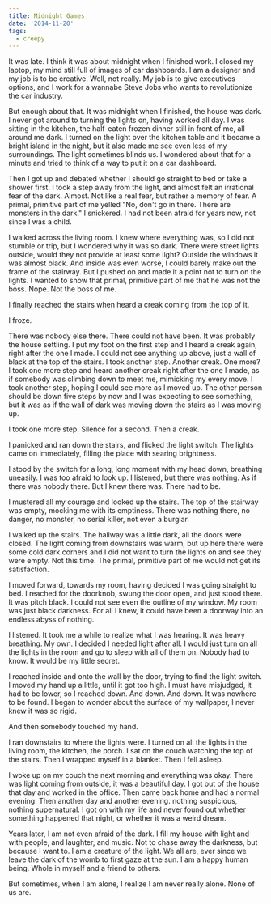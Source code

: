 ```yaml
---
title: Midnight Games
date: '2014-11-20'
tags:
  - creepy
---
```


It was late. I think it was about midnight when I finished work. I closed my
laptop, my mind still full of images of car dashboards. I am a designer and my
job is to be creative. Well, not really. My job is to give executives options,
and I work for a wannabe Steve Jobs who wants to revolutionize the car industry.

<!-- truncate -->

But enough about that. It was midnight when I finished, the house was dark. I
never got around to turning the lights on, having worked all day. I was sitting
in the kitchen, the half-eaten frozen dinner still in front of me, all around me
dark. I turned on the light over the kitchen table and it became a bright island
in the night, but it also made me see even less of my surroundings. The light
sometimes blinds us. I wondered about that for a minute and tried to think of a
way to put it on a car dashboard.

Then I got up and debated whether I should go straight to bed or take a shower
first. I took a step away from the light, and almost felt an irrational fear of
the dark. Almost. Not like a real fear, but rather a memory of fear. A primal,
primitive part of me yelled "No, don't go in there. There are monsters in the
dark." I snickered. I had not been afraid for years now, not since I was a
child.

I walked across the living room. I knew where everything was, so I did not
stumble or trip, but I wondered why it was so dark. There were street lights
outside, would they not provide at least some light? Outside the windows it was
almost black. And inside was even worse, I could barely make out the frame of
the stairway. But I pushed on and made it a point not to turn on the lights. I
wanted to show that primal, primitive part of me that he was not the boss. Nope.
Not the boss of me.

I finally reached the stairs when heard a creak coming from the top of it.

I froze.

There was nobody else there. There could not have been. It was probably the
house settling. I put my foot on the first step and I heard a creak again, right
after the one I made. I could not see anything up above, just a wall of black at
the top of the stairs. I took another step. Another creak. One more? I took one
more step and heard another creak right after the one I made, as if somebody was
climbing down to meet me, mimicking my every move. I took another step, hoping I
could see more as I moved up. The other person should be down five steps by now
and I was expecting to see something, but it was as if the wall of dark was
moving down the stairs as I was moving up.

I took one more step. Silence for a second. Then a creak.

I panicked and ran down the stairs, and flicked the light switch. The lights
came on immediately, filling the place with searing brightness.

I stood by the switch for a long, long moment with my head down, breathing
uneasily. I was too afraid to look up. I listened, but there was nothing. As if
there was nobody there. But I knew there was. There had to be.

I mustered all my courage and looked up the stairs. The top of the stairway was
empty, mocking me with its emptiness. There was nothing there, no danger, no
monster, no serial killer, not even a burglar.

I walked up the stairs. The hallway was a little dark, all the doors were
closed. The light coming from downstairs was warm, but up here there were some
cold dark corners and I did not want to turn the lights on and see they were
empty. Not this time. The primal, primitive part of me would not get its
satisfaction.

I moved forward, towards my room, having decided I was going straight to bed. I
reached for the doorknob, swung the door open, and just stood there. It was
pitch black. I could not see even the outline of my window. My room was just
black darkness. For all I knew, it could have been a doorway into an endless
abyss of nothing.

I listened. It took me a while to realize what I was hearing. It was heavy
breathing. My own. I decided I needed light after all. I would just turn on all
the lights in the room and go to sleep with all of them on. Nobody had to know.
It would be my little secret.

I reached inside and onto the wall by the door, trying to find the light switch.
I moved my hand up a little, until it got too high. I must have misjudged, it
had to be lower, so I reached down. And down. And down. It was nowhere to be
found. I began to wonder about the surface of my wallpaper, I never knew it was
so rigid.

And then somebody touched my hand.

I ran downstairs to where the lights were. I turned on all the lights in the
living room, the kitchen, the porch. I sat on the couch watching the top of the
stairs. Then I wrapped myself in a blanket. Then I fell asleep.

I woke up on my couch the next morning and everything was okay. There was light
coming from outside, it was a beautiful day. I got out of the house that day and
worked in the office. Then came back home and had a normal evening. Then another
day and another evening. nothing suspicious, nothing supernatural. I got on with
my life and never found out whether something happened that night, or whether it
was a weird dream.

Years later, I am not even afraid of the dark. I fill my house with light and
with people, and laughter, and music. Not to chase away the darkness, but
because I want to. I am a creature of the light. We all are, ever since we leave
the dark of the womb to first gaze at the sun. I am a happy human being. Whole
in myself and a friend to others.

But sometimes, when I am alone, I realize I am never really alone. None of us
are.
